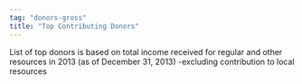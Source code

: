 ```yaml
---
tag: "donors-gross"
title: "Top Contributing Donors"
---
```


<p class='heading-desc'>
	List of top donors is based on total income received for regular and other resources in 2013 (as of December 31, 2013) -excluding contribution to local resources
</p>
